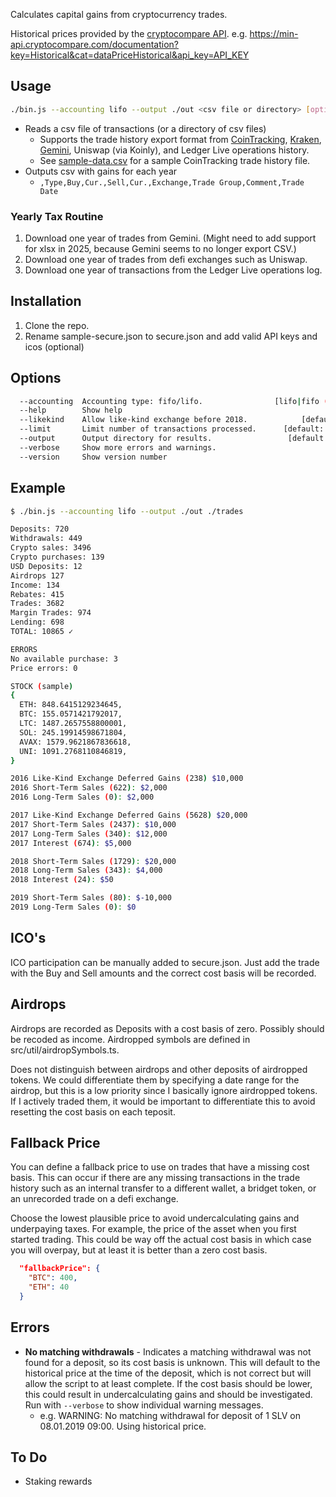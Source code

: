 Calculates capital gains from cryptocurrency trades.

Historical prices provided by the [cryptocompare API](https://min-api.cryptocompare.com/documentation?key=Historical&cat=dataPriceHistorical). e.g. https://min-api.cryptocompare.com/documentation?key=Historical&cat=dataPriceHistorical&api_key=API_KEY

## Usage

```sh
./bin.js --accounting lifo --output ./out <csv file or directory> [options]
```

- Reads a csv file of transactions (or a directory of csv files)
  - Supports the trade history export format from [CoinTracking](https://cointracking.info/trades.php), [Kraken](https://www.kraken.com/u/history/export), [Gemini](https://exchange.gemini.com/settings/documents/transaction-history), Uniswap (via Koinly), and Ledger Live operations history.
  - See [sample-data.csv](https://github.com/raineorshine/cost-basis-filler/blob/master/sample-data.csv) for a sample CoinTracking trade history file.
- Outputs csv with gains for each year
  - `,Type,Buy,Cur.,Sell,Cur.,Exchange,Trade Group,Comment,Trade Date`

### Yearly Tax Routine

1. Download one year of trades from Gemini. (Might need to add support for xlsx in 2025, because Gemini seems to no longer export CSV.)
2. Download one year of trades from defi exchanges such as Uniswap.
3. Download one year of transactions from the Ledger Live operations log.

## Installation

1. Clone the repo.
2. Rename sample-secure.json to secure.json and add valid API keys and icos (optional)

## Options

```sh
  --accounting  Accounting type: fifo/lifo.                [lifo|fifo (default)]
  --help        Show help                                              [boolean]
  --likekind    Allow like-kind exchange before 2018.            [default: true]
  --limit       Limit number of transactions processed.      [default: Infinity]
  --output      Output directory for results.                 [default: dry run]
  --verbose     Show more errors and warnings.
  --version     Show version number                                    [boolean]
```

## Example

```sh
$ ./bin.js --accounting lifo --output ./out ./trades

Deposits: 720
Withdrawals: 449
Crypto sales: 3496
Crypto purchases: 139
USD Deposits: 12
Airdrops 127
Income: 134
Rebates: 415
Trades: 3682
Margin Trades: 974
Lending: 698
TOTAL: 10865 ✓

ERRORS
No available purchase: 3
Price errors: 0

STOCK (sample)
{
  ETH: 848.6415129234645,
  BTC: 155.0571421792017,
  LTC: 1487.2657558800001,
  SOL: 245.19914598671804,
  AVAX: 1579.9621867836618,
  UNI: 1091.2768110846819,
}

2016 Like-Kind Exchange Deferred Gains (238) $10,000
2016 Short-Term Sales (622): $2,000
2016 Long-Term Sales (0): $2,000

2017 Like-Kind Exchange Deferred Gains (5628) $20,000
2017 Short-Term Sales (2437): $10,000
2017 Long-Term Sales (340): $12,000
2017 Interest (674): $5,000

2018 Short-Term Sales (1729): $20,000
2018 Long-Term Sales (343): $4,000
2018 Interest (24): $50

2019 Short-Term Sales (80): $-10,000
2019 Long-Term Sales (0): $0
```

## ICO's

ICO participation can be manually added to secure.json. Just add the trade with the Buy and Sell amounts and the correct cost basis will be recorded.

## Airdrops

Airdrops are recorded as Deposits with a cost basis of zero. Possibly should be recoded as income. Airdropped symbols are defined in src/util/airdropSymbols.ts.

Does not distinguish between airdrops and other deposits of airdropped tokens. We could differentiate them by specifying a date range for the airdrop, but this is a low priority since I basically ignore airdropped tokens. If I actively traded them, it would be important to differentiate this to avoid resetting the cost basis on each teposit.

## Fallback Price

You can define a fallback price to use on trades that have a missing cost basis. This can occur if there are any missing transactions in the trade history such as an internal transfer to a different wallet, a bridget token, or an unrecorded trade on a defi exchange.

Choose the lowest plausible price to avoid undercalculating gains and underpaying taxes. For example, the price of the asset when you first started trading. This could be way off the actual cost basis in which case you will overpay, but at least it is better than a zero cost basis.

```json
  "fallbackPrice": {
    "BTC": 400,
    "ETH": 40
  }
```

## Errors

- **No matching withdrawals** - Indicates a matching withdrawal was not found for a deposit, so its cost basis is unknown. This will default to the historical price at the time of the deposit, which is not correct but will allow the script to at least complete. If the cost basis should be lower, this could result in undercalculating gains and should be investigated. Run with `--verbose` to show individual warning messages.
  - e.g. WARNING: No matching withdrawal for deposit of 1 SLV on 08.01.2019 09:00. Using historical price.

## To Do

- Staking rewards
